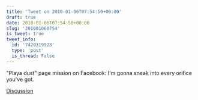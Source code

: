 ```yaml
---
title: 'Tweet on 2010-01-06T07:54:50+00:00'
draft: true
date: 2010-01-06T07:54:50+00:00
slug: '201001060754'
is_tweet: true
tweet_info:
  id: '7420319923'
  type: 'post'
  is_thread: False
---
```




"Playa dust" page mission on Facebook: I'm gonna sneak into every orifice you've got.

[Discussion](https://x.com/sytelus/status/7420319923)
